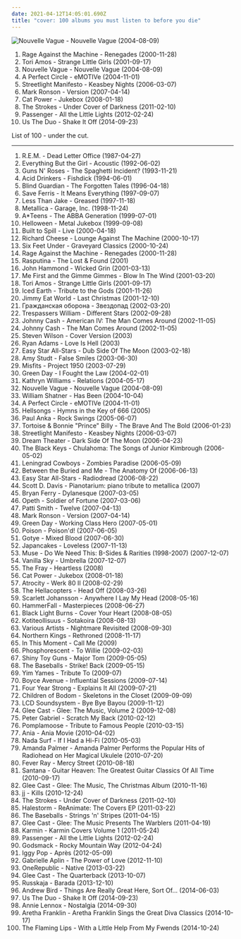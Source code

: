 ```yaml
---
date: 2021-04-12T14:05:01.690Z
title: "cover: 100 albums you must listen to before you die"
---
```

![Nouvelle Vague - Nouvelle Vague (2004-08-09)](http://coverartarchive.org/release/bea245eb-a490-4f63-b9e9-c564bc42d514/15272031336-500.jpg "Nouvelle Vague - Nouvelle Vague (2004-08-09)")
<ol class="albums">
<li data-cover="http://coverartarchive.org/release/1c293abc-3993-3d1d-bb8d-e8fe18621488/9245164218-500.jpg" data-tags="rock, alternative rock" role="button">Rage Against the Machine - Renegades (2000-11-28)</li>
<li data-cover="http://coverartarchive.org/release/a7ccb022-f437-4492-8eee-8f85d85cdb96/2098090328-500.jpg" data-tags="covers, cover" role="button">Tori Amos - Strange Little Girls (2001-09-17)</li>
<li data-cover="http://coverartarchive.org/release/bea245eb-a490-4f63-b9e9-c564bc42d514/15272031336-500.jpg" data-tags="bossa nova, french, covers" role="button">Nouvelle Vague - Nouvelle Vague (2004-08-09)</li>
<li data-cover="https://img.discogs.com/RuuxMh6e-T3Hv19tCpjYyXQM8M4=/fit-in/600x836/filters:strip_icc():format(jpeg):mode_rgb():quality(90)/discogs-images/R-5073762-1531330871-8949.jpeg.jpg" data-tags="alternative rock" role="button">A Perfect Circle - eMOTIVe (2004-11-01)</li>
<li data-cover="http://coverartarchive.org/release/275b722f-d7f9-40ea-be38-286414febeb6/3942871458-500.jpg" data-tags="ska punk" role="button">Streetlight Manifesto - Keasbey Nights (2006-03-07)</li>
<li data-cover="http://coverartarchive.org/release/87935910-79cc-4b90-bd9f-9c3d2e08176e/8740605245-500.jpg" data-tags="funk, cover, jazz" role="button">Mark Ronson - Version (2007-04-14)</li>
<li data-cover="http://coverartarchive.org/release/472ab586-be69-4bdb-8f90-af1d25e754a6/22781705669-500.jpg" data-tags="female vocalists, covers, jazz, cover" role="button">Cat Power - Jukebox (2008-01-18)</li>
<li data-cover="https://img.discogs.com/3DVsrRHOvdvK8KvhzXgXdluXxcE=/fit-in/600x600/filters:strip_icc():format(jpeg):mode_rgb():quality(90)/discogs-images/R-2705009-1297332898.jpeg.jpg" data-tags="cover, the strokes, lets dance, darkness, rca records, under, coramao, coolwench, awesome :b" role="button">The Strokes - Under Cover of Darkness (2011-02-10)</li>
<li data-cover="http://coverartarchive.org/release/00d751af-6c26-46e2-aa64-e48d9af4e0a1/2299991985-500.jpg" data-tags="singer songwriter, passenger, easy listening-d, folk, my gang 12" role="button">Passenger - All the Little Lights (2012-02-24)</li>
<li data-cover="http://coverartarchive.org/release/8568d0e6-7d65-4f72-aed8-61b62f2cbb36/13918080102-500.jpg" data-tags="cover" role="button">Us The Duo - Shake It Off (2014-09-23)</li>
</ol>
List of 100 - under the cut.
<!-- more -->

_________________

<ol class="albums">
<li data-cover="http://coverartarchive.org/release/6600f795-278c-49e3-883d-547016141503/15810465428-500.jpg" data-tags="alternative rock, rem" role="button">
R.E.M. - Dead Letter Office (1987-04-27)
</li>
<li data-cover="http://coverartarchive.org/release/84cd3aa7-55d8-4114-92be-18800688c0ed/13989672545-500.jpg" data-tags="singer-songwriter, acoustic, 90s" role="button">
Everything But the Girl - Acoustic (1992-06-02)
</li>
<li data-cover="http://coverartarchive.org/release/3231186d-1fde-4267-afad-150495b470b0/7973068614-500.jpg" data-tags="hard rock" role="button">
Guns N' Roses - The Spaghetti Incident? (1993-11-21)
</li>
<li data-cover="https://img.discogs.com/gZ_DOHt60uCl_n8gvRs3qOKXbBg=/fit-in/507x792/filters:strip_icc():format(jpeg):mode_rgb():quality(90)/discogs-images/R-3804042-1596044076-1564.jpeg.jpg" data-tags="heavy metal, hard rock, cover, thrash metal" role="button">
Acid Drinkers - Fishdick (1994-06-01)
</li>
<li data-cover="http://coverartarchive.org/release/e4a4e75b-18cf-3da8-92e8-6dc0be5a9918/7844681438-500.jpg" data-tags="power metal" role="button">
Blind Guardian - The Forgotten Tales (1996-04-18)
</li>
<li data-cover="http://coverartarchive.org/release/a91e0362-3aaa-4d82-beee-e331a8fdfe72/10998135685-500.jpg" data-tags="ska" role="button">
Save Ferris - It Means Everything (1997-09-07)
</li>
<li data-cover="http://coverartarchive.org/release/771774fa-e510-4bd1-9a21-6f3f2e716ccd/16695513200-500.jpg" data-tags="punk, covers, ska punk, cover, punk covers" role="button">
Less Than Jake - Greased (1997-11-18)
</li>
<li data-cover="http://coverartarchive.org/release/7f5a52aa-4429-4771-80ec-6c6a545b0df9/11162732155-500.jpg" data-tags="metal, thrash metal, heavy metal" role="button">
Metallica - Garage, Inc. (1998-11-24)
</li>
<li data-cover="https://img.discogs.com/EbK255yEL3LCFlsP9QOtE3kpYIA=/fit-in/595x596/filters:strip_icc():format(jpeg):mode_rgb():quality(90)/discogs-images/R-3173387-1378828304-6469.jpeg.jpg" data-tags="pop, 90s, covers" role="button">
A*Teens - The ABBA Generation (1999-07-01)
</li>
<li data-cover="http://coverartarchive.org/release/bce2c17d-c490-32d7-9ea4-742c59172c86/1870479249-500.jpg" data-tags="power metal, covers" role="button">
Helloween - Metal Jukebox (1999-09-08)
</li>
<li data-cover="http://coverartarchive.org/release/8eb5fba9-e6fe-46db-8ff4-1ab77e1096f4/7940771884-500.jpg" data-tags="indie, rock" role="button">
Built to Spill - Live (2000-04-18)
</li>
<li data-cover="http://coverartarchive.org/release/4fecbf14-179d-41fb-9a39-7eb44a4c4634/15556280068-500.jpg" data-tags="lounge" role="button">
Richard Cheese - Lounge Against The Machine (2000-10-17)
</li>
<li data-cover="https://img.discogs.com/2nFR611ZN3rcXnw1SE3kDjVg-5U=/fit-in/600x413/filters:strip_icc():format(jpeg):mode_rgb():quality(90)/discogs-images/R-9409314-1480069976-7900.jpeg.jpg" data-tags="death metal" role="button">
Six Feet Under - Graveyard Classics (2000-10-24)
</li>
<li data-cover="http://coverartarchive.org/release/1c293abc-3993-3d1d-bb8d-e8fe18621488/9245164218-500.jpg" data-tags="rock, alternative rock" role="button">
Rage Against the Machine - Renegades (2000-11-28)
</li>
<li data-cover="http://coverartarchive.org/release/cdeea919-4101-4e00-832d-db0c7cf01cb7/9873657770-500.jpg" data-tags="covers, assault genre" role="button">
Rasputina - The Lost & Found (2001)
</li>
<li data-cover="https://img.discogs.com/fzFpnEEdrLlE3m9LLbdwwbdsZNY=/fit-in/600x606/filters:strip_icc():format(jpeg):mode_rgb():quality(90)/discogs-images/R-6606571-1494168277-7641.jpeg.jpg" data-tags="cover, blues" role="button">
John Hammond - Wicked Grin (2001-03-13)
</li>
<li data-cover="https://img.discogs.com/LVgMCcBV6nXU1KmjvUWcYGS6H70=/fit-in/600x600/filters:strip_icc():format(jpeg):mode_rgb():quality(90)/discogs-images/R-701826-1332343303.jpeg.jpg" data-tags="covers, punk" role="button">
Me First and the Gimme Gimmes - Blow In The Wind (2001-03-20)
</li>
<li data-cover="http://coverartarchive.org/release/a7ccb022-f437-4492-8eee-8f85d85cdb96/2098090328-500.jpg" data-tags="covers, cover" role="button">
Tori Amos - Strange Little Girls (2001-09-17)
</li>
<li data-cover="https://img.discogs.com/ITP7gH9tn2Nh1MkEiiqyn-eHuOg=/fit-in/599x594/filters:strip_icc():format(jpeg):mode_rgb():quality(90)/discogs-images/R-10522368-1499173104-3124.jpeg.jpg" data-tags="power metal, heavy metal" role="button">
Iced Earth - Tribute to the Gods (2001-11-26)
</li>
<li data-cover="http://coverartarchive.org/release/0f37e0bf-5f79-42e8-be0b-1782bc788355/1475380053-500.jpg" data-tags="christmas" role="button">
Jimmy Eat World - Last Christmas (2001-12-10)
</li>
<li data-cover="http://coverartarchive.org/release/e959d32c-15fe-4871-8aa8-ef4a74eae065/24917088500-500.jpg" data-tags="cover, psychedelic rock" role="button">
Гражданская оборона - Звездопад (2002-03-20)
</li>
<li data-cover="http://coverartarchive.org/release/2a9d5a0a-d699-4a6b-9418-e3e9aff9a64b/3452268315-500.jpg" data-tags="dream pop, shoegaze" role="button">
Trespassers William - Different Stars (2002-09-28)
</li>
<li data-cover="http://coverartarchive.org/release/47140ecd-72e3-4ef9-b523-3af3c4e3e9ef/2204544011-500.jpg" data-tags="country" role="button">
Johnny Cash - American IV: The Man Comes Around (2002-11-05)
</li>
<li data-cover="http://coverartarchive.org/release/6d217fbd-28fc-4f4b-86c2-cdb9e45563f9/11145293722-500.jpg" data-tags="country" role="button">
Johnny Cash - The Man Comes Around (2002-11-05)
</li>
<li data-cover="https://img.discogs.com/JmOWVNoTQof7RFsqS82lCjDQ180=/fit-in/600x597/filters:strip_icc():format(jpeg):mode_rgb():quality(90)/discogs-images/R-2579489-1291457949.jpeg.jpg" data-tags="epic, cover, new prog, steven wilson" role="button">
Steven Wilson - Cover Version (2003)
</li>
<li data-cover="https://img.discogs.com/ke5mv5j3Qr9m9GEBBC-a_zc-UYw=/fit-in/600x592/filters:strip_icc():format(jpeg):mode_rgb():quality(90)/discogs-images/R-1994709-1561738115-2240.jpeg.jpg" data-tags="alt-country, rock" role="button">
Ryan Adams - Love Is Hell (2003)
</li>
<li data-cover="http://coverartarchive.org/release/5c285b48-a2ee-4328-9398-d7b971272c05/5795022837-500.jpg" data-tags="dub, reggae" role="button">
Easy Star All-Stars - Dub Side Of The Moon (2003-02-18)
</li>
<li data-cover="https://img.discogs.com/0ioKb8I3AtnjilHdhGykPhO2vs8=/fit-in/600x593/filters:strip_icc():format(jpeg):mode_rgb():quality(90)/discogs-images/R-2647853-1473532878-9681.jpeg.jpg" data-tags="pop, female vocalists" role="button">
Amy Studt - False Smiles (2003-06-30)
</li>
<li data-cover="http://coverartarchive.org/release/bd14a696-6356-413d-a779-c48112ef8d37/15528035791-500.jpg" data-tags="punk, punk rock, horror punk" role="button">
Misfits - Project 1950 (2003-07-29)
</li>
<li data-cover="http://coverartarchive.org/release/04cd3c24-5622-4470-a77a-a338b7998b34/4255241495-500.jpg" data-tags="rock, cover, punk rock, pop punk, green day, lyrical, cover song, green, albums i like, albums i have downloaded" role="button">
Green Day - I Fought the Law (2004-02-01)
</li>
<li data-cover="https://img.discogs.com/x8n7V3j_GIKYWXDuj5pmzKe7jCg=/fit-in/500x500/filters:strip_icc():format(jpeg):mode_rgb():quality(90)/discogs-images/R-1673291-1485801110-2037.jpeg.jpg" data-tags="folk, cover" role="button">
Kathryn Williams - Relations (2004-05-17)
</li>
<li data-cover="http://coverartarchive.org/release/bea245eb-a490-4f63-b9e9-c564bc42d514/15272031336-500.jpg" data-tags="bossa nova, french, covers" role="button">
Nouvelle Vague - Nouvelle Vague (2004-08-09)
</li>
<li data-cover="http://coverartarchive.org/release/4ea7fd37-063a-41bc-9906-5529a371b77d/11246499482-500.jpg" data-tags="spoken word" role="button">
William Shatner - Has Been (2004-10-04)
</li>
<li data-cover="https://img.discogs.com/RuuxMh6e-T3Hv19tCpjYyXQM8M4=/fit-in/600x836/filters:strip_icc():format(jpeg):mode_rgb():quality(90)/discogs-images/R-5073762-1531330871-8949.jpeg.jpg" data-tags="alternative rock" role="button">
A Perfect Circle - eMOTIVe (2004-11-01)
</li>
<li data-cover="http://coverartarchive.org/release/5d4135e8-4d34-443c-91d5-0297e9ef14d8/4783518168-500.jpg" data-tags="acoustic, lounge metal" role="button">
Hellsongs - Hymns in the Key of 666 (2005)
</li>
<li data-cover="https://img.discogs.com/RASg-glnAvDTAFf8pWns_bW2BzM=/fit-in/500x499/filters:strip_icc():format(jpeg):mode_rgb():quality(90)/discogs-images/R-1147083-1288985803.jpeg.jpg" data-tags="swing, covers" role="button">
Paul Anka - Rock Swings (2005-06-07)
</li>
<li data-cover="http://coverartarchive.org/release/5e83ea65-df0b-431a-9c62-42a5b53f9ce2/8213237332-500.jpg" data-tags="cover" role="button">
Tortoise & Bonnie "Prince" Billy - The Brave And The Bold (2006-01-23)
</li>
<li data-cover="http://coverartarchive.org/release/275b722f-d7f9-40ea-be38-286414febeb6/3942871458-500.jpg" data-tags="ska punk" role="button">
Streetlight Manifesto - Keasbey Nights (2006-03-07)
</li>
<li data-cover="http://coverartarchive.org/release/1e549bcc-c5c8-4a75-a131-027660da83d0/1281689911-500.jpg" data-tags="progressive rock, cover" role="button">
Dream Theater - Dark Side Of The Moon (2006-04-23)
</li>
<li data-cover="http://coverartarchive.org/release/92f3be62-21cd-4651-850e-b244fbd0c01b/26946774221-500.jpg" data-tags="cover" role="button">
The Black Keys - Chulahoma: The Songs of Junior Kimbrough (2006-05-02)
</li>
<li data-cover="http://coverartarchive.org/release/6fd1c420-d578-4865-8002-7790baabd38d/21288133475-500.jpg" data-tags="finnish, heavy metal, metal, rock, cover" role="button">
Leningrad Cowboys - Zombies Paradise (2006-05-09)
</li>
<li data-cover="http://coverartarchive.org/release/00103e5a-a298-4108-9f74-4a5d9490a6ef/2772311711-500.jpg" data-tags="progressive metal, cover album" role="button">
Between the Buried and Me - The Anatomy Of (2006-06-13)
</li>
<li data-cover="http://coverartarchive.org/release/c13c0bb8-8e6b-4163-a053-5ad21f6fec2b/22100874189-500.jpg" data-tags="reggae" role="button">
Easy Star All-Stars - Radiodread (2006-08-22)
</li>
<li data-cover="http://coverartarchive.org/release/39318741-c571-4252-b0df-5ba4c09fdd37/5815952825-500.jpg" data-tags="cover" role="button">
Scott D. Davis - Pianotarium: piano tribute to metallica (2007)
</li>
<li data-cover="http://coverartarchive.org/release/8c9c48a2-6740-4d47-9533-d59bb6f27a0e/25000799686-500.jpg" data-tags="bob dylan cover, bryan ferry" role="button">
Bryan Ferry - Dylanesque (2007-03-05)
</li>
<li data-cover="https://img.discogs.com/_m0W55gb-iKCddwR-V3_Ml1myu0=/fit-in/600x696/filters:strip_icc():format(jpeg):mode_rgb():quality(90)/discogs-images/R-16238095-1605789171-8254.jpeg.jpg" data-tags="cover, deep purple, opeth, deep purple cover" role="button">
Opeth - Soldier of Fortune (2007-03-06)
</li>
<li data-cover="https://img.discogs.com/QO7zFM0tva2c9T7Mv2WKmzHED2g=/fit-in/600x592/filters:strip_icc():format(jpeg):mode_rgb():quality(90)/discogs-images/R-966497-1469987494-2664.jpeg.jpg" data-tags="covers" role="button">
Patti Smith - Twelve (2007-04-13)
</li>
<li data-cover="http://coverartarchive.org/release/87935910-79cc-4b90-bd9f-9c3d2e08176e/8740605245-500.jpg" data-tags="funk, cover, jazz" role="button">
Mark Ronson - Version (2007-04-14)
</li>
<li data-cover="http://coverartarchive.org/release/05cabea3-a117-4d91-92cd-a3be993ce9c9/9460715495-500.jpg" data-tags="cover" role="button">
Green Day - Working Class Hero (2007-05-01)
</li>
<li data-cover="https://img.discogs.com/mm-4AvbTsEiNxisKujpaz-tohw4=/fit-in/481x481/filters:strip_icc():format(jpeg):mode_rgb():quality(90)/discogs-images/R-6385299-1417947526-7899.jpeg.jpg" data-tags="hair metal, cover" role="button">
Poison - Poison'd! (2007-06-05)
</li>
<li data-cover="http://coverartarchive.org/release/dccee35f-1660-4f40-8522-ffc6927ba1c7/2588215795-500.jpg" data-tags="electronica, cover, remix, getit" role="button">
Gotye - Mixed Blood (2007-06-30)
</li>
<li data-cover="https://img.discogs.com/cfZubMxXa-kMYSbL_pr1XWD-YJI=/fit-in/450x450/filters:strip_icc():format(jpeg):mode_rgb():quality(90)/discogs-images/R-1369273-1220479145.jpeg.jpg" data-tags="cover, late night, 00s, cover songs, after hours, beyondwithin, winter 2012, get later, aural fixation - best of 2007, wmbr, february 2012, music for cloudy days" role="button">
Japancakes - Loveless (2007-11-13)
</li>
<li data-cover="http://coverartarchive.org/release/6bfae325-47bb-47ea-94dc-59dc556e8439/2887550706-500.jpg" data-tags="briliant" role="button">
Muse - Do We Need This: B-Sides & Rarities (1998-2007) (2007-12-07)
</li>
<li data-cover="https://img.discogs.com/QiRTf3V1hNpAWbrj5s8fCrzNsuY=/fit-in/600x462/filters:strip_icc():format(jpeg):mode_rgb():quality(90)/discogs-images/R-1278845-1299574955.jpeg.jpg" data-tags="pop-punk" role="button">
Vanilla Sky - Umbrella (2007-12-07)
</li>
<li data-cover="http://coverartarchive.org/release/b6b1f327-e013-4386-9e0b-ea78b8adb6d9/11664700714-500.jpg" data-tags="cover, fucking awesome" role="button">
The Fray - Heartless (2008)
</li>
<li data-cover="http://coverartarchive.org/release/472ab586-be69-4bdb-8f90-af1d25e754a6/22781705669-500.jpg" data-tags="female vocalists, covers, jazz, cover" role="button">
Cat Power - Jukebox (2008-01-18)
</li>
<li data-cover="http://coverartarchive.org/release/055f095a-e5d2-43eb-bc73-e056a10e4b61/15550770945-500.jpg" data-tags="cover, gothic metal" role="button">
Atrocity - Werk 80 II (2008-02-29)
</li>
<li data-cover="https://img.discogs.com/iX1XGtz2GYbH04uAhyKAVSEQumc=/fit-in/600x600/filters:strip_icc():format(jpeg):mode_rgb():quality(90)/discogs-images/R-1024246-1393710189-7141.jpeg.jpg" data-tags="rock, hard rock, garage rock" role="button">
The Hellacopters - Head Off (2008-03-26)
</li>
<li data-cover="http://coverartarchive.org/release/8cf43ee9-65c3-407e-863d-cdb7b8bbad39/28864635475-500.jpg" data-tags="tom waits, alternative, cover" role="button">
Scarlett Johansson - Anywhere I Lay My Head (2008-05-16)
</li>
<li data-cover="https://img.discogs.com/cqXrVOiTdSxBLd-0_4uFnEJTm_I=/fit-in/600x597/filters:strip_icc():format(jpeg):mode_rgb():quality(90)/discogs-images/R-17029668-1611230405-2101.jpeg.jpg" data-tags="power metal" role="button">
HammerFall - Masterpieces (2008-06-27)
</li>
<li data-cover="http://coverartarchive.org/release/7b9c4c63-1c05-428a-a0f3-c3b16da4abb2/5112402317-500.jpg" data-tags="electronica, instrumental, cover, melancholy, cover album, music i tried but didnt like, beautifully depressing" role="button">
Black Light Burns - Cover Your Heart (2008-08-05)
</li>
<li data-cover="http://coverartarchive.org/release/4ba7c287-814a-4bfc-a1b2-d989147833c8/5674446491-500.jpg" data-tags="cover, finnish" role="button">
Kotiteollisuus - Sotakoira (2008-08-13)
</li>
<li data-cover="http://coverartarchive.org/release/9ddd8d7d-0fc5-4567-8867-daa9d5f4b922/8447269122-500.jpg" data-tags="soundtrack" role="button">
Various Artists - Nightmare Revisited (2008-09-30)
</li>
<li data-cover="http://coverartarchive.org/release/dfa25c32-4c3d-4fef-a670-ddf3ab682cd4/6654965791-500.jpg" data-tags="cover, symphonic metal, power metal" role="button">
Northern Kings - Rethroned (2008-11-17)
</li>
<li data-cover="http://coverartarchive.org/release/4268e9d4-adc0-4b80-84a2-eb70a145f543/8182896442-500.jpg" data-tags="heavy metal, alternative rock, hard rock, cover, alternative metal, rock n roll" role="button">
In This Moment - Call Me (2009)
</li>
<li data-cover="http://coverartarchive.org/release/818d0ed6-3f40-44d3-9758-dcfe0b6eea2a/23543484401-500.jpg" data-tags="folk" role="button">
Phosphorescent - To Willie (2009-02-03)
</li>
<li data-cover="https://img.discogs.com/WydiaeEb1FRDdBkxOL2ZXa790iA=/fit-in/600x600/filters:strip_icc():format(jpeg):mode_rgb():quality(90)/discogs-images/R-1761365-1457687027-3641.jpeg.jpg" data-tags="cover, dark trance, swwg, covers more awesome than the originals" role="button">
Shiny Toy Guns - Major Tom (2009-05-05)
</li>
<li data-cover="http://coverartarchive.org/release/1ee17f89-66f8-3ce2-8b11-68e088f988bd/6791775045-500.jpg" data-tags="rock n roll" role="button">
The Baseballs - Strike! Back (2009-05-15)
</li>
<li data-cover="https://img.discogs.com/1evj466Y2s6KLIdyDcL35NosbRQ=/fit-in/600x525/filters:strip_icc():format(jpeg):mode_rgb():quality(90)/discogs-images/R-11239152-1616373453-4498.png.jpg" data-tags="folk, acoustic, cover, george harrison, jim james" role="button">
Yim Yames - Tribute To (2009-07)
</li>
<li data-cover="http://coverartarchive.org/release/f6d933c9-dcb4-4270-95d4-42983ee6f988/4354631525-500.jpg" data-tags="acoustic, cover, covers" role="button">
Boyce Avenue - Influential Sessions (2009-07-14)
</li>
<li data-cover="https://img.discogs.com/psnedMiqs-kBCpV-RnZZqtYRhbw=/fit-in/200x200/filters:strip_icc():format(jpeg):mode_rgb():quality(90)/discogs-images/R-4088597-1354843135-7509.jpeg.jpg" data-tags="pop punk" role="button">
Four Year Strong - Explains It All (2009-07-21)
</li>
<li data-cover="http://coverartarchive.org/release/1b6f00f6-87f6-409f-a710-7ba31157e4b9/15160044156-500.jpg" data-tags="melodic death metal, cover" role="button">
Children of Bodom - Skeletons in the Closet (2009-09-09)
</li>
<li data-cover="https://img.discogs.com/q0dclviwjWqm42hvQ-nJPhSoMmM=/fit-in/600x450/filters:strip_icc():format(jpeg):mode_rgb():quality(90)/discogs-images/R-6414304-1418611387-7131.jpeg.jpg" data-tags="cover, dfa, proud vinyl owner" role="button">
LCD Soundsystem - Bye Bye Bayou (2009-11-12)
</li>
<li data-cover="https://via.placeholder.com/450" data-tags="glee" role="button">
Glee Cast - Glee: The Music, Volume 2 (2009-12-08)
</li>
<li data-cover="https://img.discogs.com/-8aBOmFQ8fB3TokkT7RCF20_3uk=/fit-in/471x468/filters:strip_icc():format(jpeg):mode_rgb():quality(90)/discogs-images/R-7332044-1439106554-9938.jpeg.jpg" data-tags="singer-songwriter, rock" role="button">
Peter Gabriel - Scratch My Back (2010-02-12)
</li>
<li data-cover="http://coverartarchive.org/release/9fa51fc9-fc9c-4ece-b2df-f226fb35e96d/2058727777-500.jpg" data-tags="covers" role="button">
Pomplamoose - Tribute to Famous People (2010-03-15)
</li>
<li data-cover="http://coverartarchive.org/release/4db11d1d-ce53-44d6-b520-ffc28bec8913/2334984430-500.jpg" data-tags="pop, cover, retro" role="button">
Ania - Ania Movie (2010-04-02)
</li>
<li data-cover="http://coverartarchive.org/release/315b2219-0ad7-45e9-91e0-e8e445b39095/3370484418-500.jpg" data-tags="cover" role="button">
Nada Surf - If I Had a Hi-Fi (2010-05-03)
</li>
<li data-cover="http://coverartarchive.org/release/ddd15036-d7d0-4a76-b9d6-a3be99e346ab/2720295799-500.jpg" data-tags="cover, singer-songwriter, ukulele" role="button">
Amanda Palmer - Amanda Palmer Performs the Popular Hits of Radiohead on Her Magical Ukulele (2010-07-20)
</li>
<li data-cover="http://coverartarchive.org/release/9ef4e801-2e92-4689-8f8d-e17642d52423/23553460199-500.jpg" data-tags="feverray" role="button">
Fever Ray - Mercy Street (2010-08-18)
</li>
<li data-cover="http://coverartarchive.org/release/cf8cf4b6-9300-4778-9820-1253b8e03102/2176160466-500.jpg" data-tags="rock" role="button">
Santana - Guitar Heaven: The Greatest Guitar Classics Of All Time (2010-09-17)
</li>
<li data-cover="https://img.discogs.com/7HQ42g8c1uZ39AudB3-Cw51xGmA=/fit-in/598x600/filters:strip_icc():format(jpeg):mode_rgb():quality(90)/discogs-images/R-2631982-1351175466-2472.jpeg.jpg" data-tags="christmas" role="button">
Glee Cast - Glee: The Music, The Christmas Album (2010-11-16)
</li>
<li data-cover="http://coverartarchive.org/release/03b31a1c-03c0-4eee-930b-a4e565b3f7f6/9539591161-500.jpg" data-tags="hip-hop, swedish, mixtape, cover, balearic, miks" role="button">
jj - Kills (2010-12-24)
</li>
<li data-cover="https://img.discogs.com/3DVsrRHOvdvK8KvhzXgXdluXxcE=/fit-in/600x600/filters:strip_icc():format(jpeg):mode_rgb():quality(90)/discogs-images/R-2705009-1297332898.jpeg.jpg" data-tags="cover, the strokes, lets dance, darkness, rca records, under, coramao, coolwench, awesome :b" role="button">
The Strokes - Under Cover of Darkness (2011-02-10)
</li>
<li data-cover="http://coverartarchive.org/release/6049456f-ddab-4620-97d5-d1c7c710f8ed/7091657302-500.jpg" data-tags="metal, hard rock" role="button">
Halestorm - ReAnimate: The Covers EP (2011-03-22)
</li>
<li data-cover="http://coverartarchive.org/release/82dea955-304e-4289-8127-b097a2f31196/27965871446-500.jpg" data-tags="rockabilly, rock" role="button">
The Baseballs - Strings 'n' Stripes (2011-04-15)
</li>
<li data-cover="http://coverartarchive.org/release/87900fee-78c0-3d3b-951c-016fff9c93de/1111445815-500.jpg" data-tags="glee" role="button">
Glee Cast - Glee: The Music Presents The Warblers (2011-04-19)
</li>
<li data-cover="http://coverartarchive.org/release/c3861647-3749-4382-bff6-481e8e4b4184/3017793995-500.jpg" data-tags="cover, sachen die ich gerne hoeren mag, karmin covers" role="button">
Karmin - Karmin Covers Volume 1 (2011-05-24)
</li>
<li data-cover="http://coverartarchive.org/release/00d751af-6c26-46e2-aa64-e48d9af4e0a1/2299991985-500.jpg" data-tags="singer songwriter, passenger, easy listening-d, folk, my gang 12" role="button">
Passenger - All the Little Lights (2012-02-24)
</li>
<li data-cover="https://img.discogs.com/LPpxDDPov7Zc5-cnCH7yo2A0zIY=/fit-in/600x600/filters:strip_icc():format(jpeg):mode_rgb():quality(90)/discogs-images/R-3624166-1337961461-9547.jpeg.jpg" data-tags="rock, cover" role="button">
Godsmack - Rocky Mountain Way (2012-04-24)
</li>
<li data-cover="http://coverartarchive.org/release/895942b6-c726-4264-b27c-b2b396c4d25d/982582576-500.jpg" data-tags="classic rock, cover, need to listen, iggy" role="button">
Iggy Pop - Après (2012-05-09)
</li>
<li data-cover="http://coverartarchive.org/release/bf31b586-3c93-4edf-ad55-07141eb43185/2651949429-500.jpg" data-tags="cover" role="button">
Gabrielle Aplin - The Power of Love (2012-11-10)
</li>
<li data-cover="http://coverartarchive.org/release/f823905a-102e-471f-b6aa-3ff6f575986c/9697439439-500.jpg" data-tags="pop rock" role="button">
OneRepublic - Native (2013-03-22)
</li>
<li data-cover="http://coverartarchive.org/release/ebadad2b-e01f-432e-8059-1882128213c9/5552546040-500.jpg" data-tags="sad, cover" role="button">
Glee Cast - The Quarterback (2013-10-07)
</li>
<li data-cover="http://coverartarchive.org/release/7693404e-c0aa-4dd5-be23-a48555224552/6201054462-500.jpg" data-tags="cover" role="button">
Russkaja - Barada (2013-12-10)
</li>
<li data-cover="http://coverartarchive.org/release/c1a5bff2-3c52-4ab4-b021-4e67c0d4e926/8084461779-500.jpg" data-tags="folk, indie folk" role="button">
Andrew Bird - Things Are Really Great Here, Sort Of... (2014-06-03)
</li>
<li data-cover="http://coverartarchive.org/release/8568d0e6-7d65-4f72-aed8-61b62f2cbb36/13918080102-500.jpg" data-tags="cover" role="button">
Us The Duo - Shake It Off (2014-09-23)
</li>
<li data-cover="https://img.discogs.com/j45fNW6eJrwpaMEjSLPON6EfNaU=/fit-in/218x308/filters:strip_icc():format(jpeg):mode_rgb():quality(90)/discogs-images/R-2099100-1263934585.jpeg.jpg" data-tags="covers" role="button">
Annie Lennox - Nostalgia (2014-09-30)
</li>
<li data-cover="http://coverartarchive.org/release/4ed0eda2-3035-44cd-9119-de2683b98bf7/24128795550-500.jpg" data-tags="soul, 10s" role="button">
Aretha Franklin - Aretha Franklin Sings the Great Diva Classics (2014-10-17)
</li>
<li data-cover="https://img.discogs.com/C0phos8S4w71zv_Mx3ZIYDzu-P0=/fit-in/600x600/filters:strip_icc():format(jpeg):mode_rgb():quality(90)/discogs-images/R-6995837-1431279126-3224.jpeg.jpg" data-tags="cover" role="button">
The Flaming Lips - With a Little Help From My Fwends (2014-10-24)
</li>
</ol>